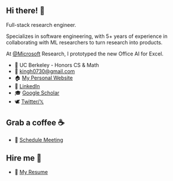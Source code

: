 <!-- Should be consistent with index.md -->

## Hi there! 👋

Full-stack research engineer.

Specializes in software engineering, with 5+ years of experience in collaborating with ML researchers to turn research into products.

At [@Microsoft](https://github.com/microsoft/ "Microsoft") Research, I prototyped the new Office AI for Excel.

- 🌱 UC Berkeley - Honors CS & Math
- 📧 <kingh0730@gmail.com>
- 🏠 [My Personal Website](https://kinghan.info/ "Shangdian (King) Han")
- 👔 [LinkedIn](https://www.linkedin.com/in/kingh0730/ "Shangdian (King) Han")
- 🎓 [Google Scholar](https://scholar.google.com/citations?hl=en&user=weh9n8wAAAAJ "Shangdian (King) Han")
- 🕊️ [Twitter/𝕏](https://twitter.com/kingh0730/ "kingh0730")

## Grab a coffee ☕

- 📅 [Schedule Meeting](https://calendly.com/kinghan "Calendly")

## Hire me 🫰

- 📃 [My Resume](<resume/Shangdian (King) Han - Resume.pdf> "Resume")
